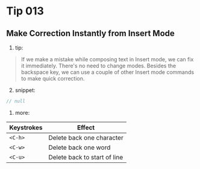 # Tip 013

## Make Correction Instantly from Insert Mode

1. tip:

> If we make a mistake while composing text in Insert mode, we can fix it immediately. There's no need to change modes. Besides the backspace key, we can use a couple of other Insert mode commands to make quick correction.

2. snippet:

```js
// null
```

1. more:

| Keystrokes | Effect                       |
| ---------- | ---------------------------- |
| `<C-h>`    | Delete back one character    |
| `<C-w>`    | Delete back one word         |
| `<C-u>`    | Delete back to start of line |

